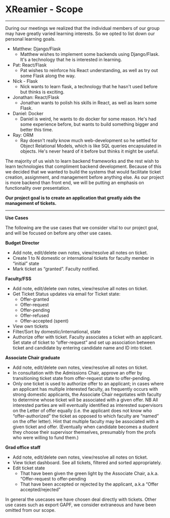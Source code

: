 # XReamier - Scope
---

During our meetings we realized that the individual members of our group may have greatly varied learning interests. So we opted to list down our personal learning goals.

- Matthew: Django/Flask
    - Matthew wishes to implement some backends using Django/Flask. It's a technology that he is interested in learning.
- Pat: React/Flask
    - Pat wishes to reinforce his React understanding, as well as try out some Flask along the way.
- Nick - Flask
    - Nick wants to learn flask, a technology that he hasn't used before but thinks is exciting.
- Jonathan: React/Flask
    - Jonathan wants to polish his skills in React, as well as learn some Flask.
- Daniel: Docker
    - Daniel is weird, he wants to do docker for some reason. He's had some experience before, but wants to build something bigger and better this time.
- Ray: ORM
    - Ray doesn't really know much web-development so he settled for Object Relational Models, which is like SQL queries encapsulated in objects. He's never heard of it before but thinks it might be useful.

The majority of us wish to learn backend frameworks and the rest wish to learn technologies that compliment backend development. Because of this we decided that we wanted to build the systems that would facilitate ticket creation,  assignment, and management before anything else. As our project is more backend than front end, we will be putting an emphasis on functionality over presentation.

**Our project goal is to create an application that greatly aids the management of tickets.**

---

**Use Cases**

The following are the use cases that we consider vital to our project goal, and will be focused on before any other use cases.

**Budget Director**
- Add note, edit/delete own notes, view/resolve all notes on ticket.
- Create 1 to N domestic or international tickets for faculty member in “initial” state
- Mark ticket as “granted”. Faculty notified.

**Faculty/FSS**
- Add note, edit/delete own notes, view/resolve all notes on ticket.
- Get Ticket Status updates via email for Ticket state:
    - Offer-granted
    - Offer-request
    - Offer-pending
    - Offer-refused
    - Offer-accepted (spent)
- View own tickets
- Filter/Sort by domestic/international, state
- Authorize offer with ticket. Faculty associates a ticket with an applicant. Set state of ticket to “offer-request” and set up association between ticket and candidate by entering candidate name and ID into ticket.

**Associate Chair graduate**
- Add note, edit/delete own notes, view/resolve all notes on ticket.
- In consultation with the Admissions Chair, approve an offer by transitioning ticket state from offer-request state to offer-pending.
- Only one ticket is used to authorize offer to an applicant;
in cases where an applicant has multiple interested faculty, as frequently occurs with strong domestic applicants, the Associate Chair negotiates with faculty to determine whose ticket will be associated with a given offer. NB All interested parties are will eventually identified as interested supervisors on the Letter of offer equally (i.e. the applicant does not know who “offer-authorized” the ticket as opposed to which faculty are “named” on the offer letter).  Hint that multiple faculty may be associated with a given ticket and offer. (Eventually when candidate becomes a student they choose their supervisor themselves, presumably from the profs who were willing to fund them.)

**Grad office staff**
- Add note, edit/delete own notes, view/resolve all notes on ticket.
- View ticket dashboard. See all tickets, filtered and sorted appropriately.
- Edit ticket state
    - That have been given the green light by the Associate Chair, a.k.a. “Offer-request to     offer-pending
    - That have been accepted or rejected by the applicant, a.k.a “Offer accepted/rejected”

In general the usecases we have chosen deal directly with tickets. Other use cases such as export GAPF, we consider extraneous and have been omitted from our scope.
